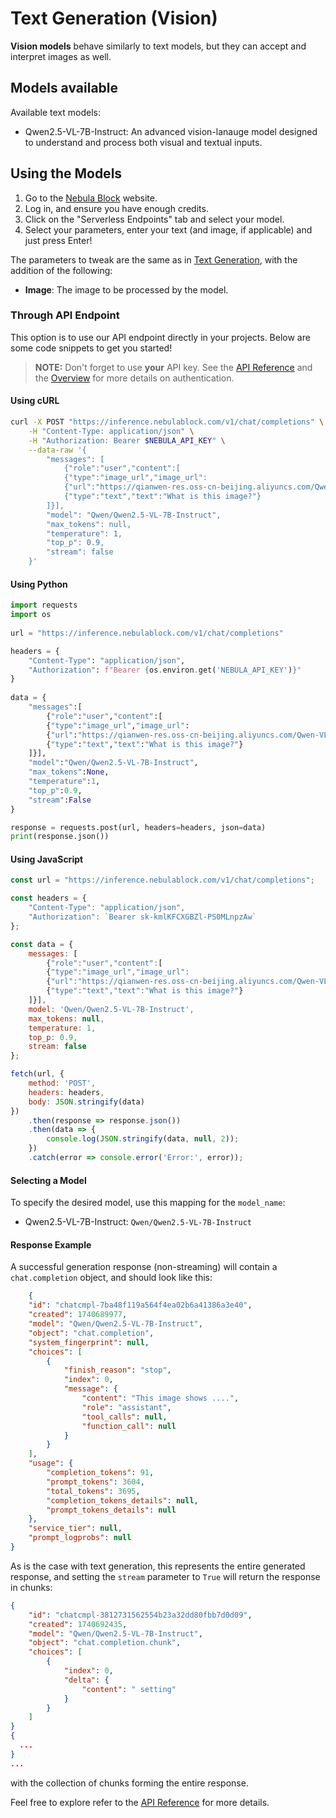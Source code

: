 # Text Generation (Vision)

**Vision models** behave similarly to text models, but they can accept and interpret images as well. 

## Models available

Available text models:

- Qwen2.5-VL-7B-Instruct: An advanced vision-lanauge model designed to understand and process both visual and textual inputs.

## Using the Models

1. Go to the [Nebula Block](https://www.nebulablock.com) website.
2. Log in, and ensure you have enough credits. 
3. Click on the "Serverless Endpoints" tab and select your model.
4. Select your parameters, enter your text (and image, if applicable) and just press Enter! 

The parameters to tweak are the same as in [Text Generation](Text_Generation.md), with the addition of the following:

- **Image**: The image to be processed by the model.

### Through API Endpoint

This option is to use our API endpoint directly in your projects. Below are some code snippets to get you started!

> **NOTE:**  Don't forget to use **your** API key. See the [API Reference](../API_Reference/Authentication.md) and the [Overview](../API_Key/Overview.md) for more details on authentication.

#### Using cURL
```bash
curl -X POST "https://inference.nebulablock.com/v1/chat/completions" \
    -H "Content-Type: application/json" \
    -H "Authorization: Bearer $NEBULA_API_KEY" \
    --data-raw '{
        "messages": [
			{"role":"user","content":[
			{"type":"image_url","image_url":
			{"url":"https://qianwen-res.oss-cn-beijing.aliyuncs.com/Qwen-VL/assets/demo.jpeg"}},
			{"type":"text","text":"What is this image?"}
		]}],
        "model": "Qwen/Qwen2.5-VL-7B-Instruct",
        "max_tokens": null, 
        "temperature": 1,
        "top_p": 0.9,
        "stream": false
    }'
```

#### Using Python
```python
import requests 
import os
 
url = "https://inference.nebulablock.com/v1/chat/completions"

headers = { 
    "Content-Type": "application/json", 
    "Authorization": f"Bearer {os.environ.get('NEBULA_API_KEY')}" 
} 
 
data = {
    "messages":[
		{"role":"user","content":[
		{"type":"image_url","image_url":
		{"url":"https://qianwen-res.oss-cn-beijing.aliyuncs.com/Qwen-VL/assets/demo.jpeg"}},
		{"type":"text","text":"What is this image?"}
	]}],
    "model":"Qwen/Qwen2.5-VL-7B-Instruct",
    "max_tokens":None,
    "temperature":1,
    "top_p":0.9,
    "stream":False
}

response = requests.post(url, headers=headers, json=data) 
print(response.json())
```

#### Using JavaScript
```javascript
const url = "https://inference.nebulablock.com/v1/chat/completions";

const headers = {
    "Content-Type": "application/json",
    "Authorization": `Bearer sk-kmlKFCXGBZl-PS0MLnpzAw`
};

const data = {
    messages: [
        {"role":"user","content":[
        {"type":"image_url","image_url":
        {"url":"https://qianwen-res.oss-cn-beijing.aliyuncs.com/Qwen-VL/assets/demo.jpeg"}},
        {"type":"text","text":"What is this image?"}
    ]}],
    model: 'Qwen/Qwen2.5-VL-7B-Instruct',
    max_tokens: null,
    temperature: 1,
    top_p: 0.9,
    stream: false
};

fetch(url, {
    method: 'POST',
    headers: headers,
    body: JSON.stringify(data)
})
    .then(response => response.json())
    .then(data => {
        console.log(JSON.stringify(data, null, 2));
    })
    .catch(error => console.error('Error:', error));
```

#### Selecting a Model 

To specify the desired model, use this mapping for the `model_name`: 

- Qwen2.5-VL-7B-Instruct: `Qwen/Qwen2.5-VL-7B-Instruct`

#### Response Example 

A successful generation response (non-streaming) will contain a `chat.completion` object, and should look like this:

```json
    {
    "id": "chatcmpl-7ba48f119a564f4ea02b6a41386a3e40",
    "created": 1740689977,
    "model": "Qwen/Qwen2.5-VL-7B-Instruct",
    "object": "chat.completion",
    "system_fingerprint": null,
    "choices": [
        {
            "finish_reason": "stop",
            "index": 0,
            "message": {
                "content": "This image shows ....",
                "role": "assistant",
                "tool_calls": null,
                "function_call": null
            }
        }
    ],
    "usage": {
        "completion_tokens": 91,
        "prompt_tokens": 3604,
        "total_tokens": 3695,
        "completion_tokens_details": null,
        "prompt_tokens_details": null
    },
    "service_tier": null,
    "prompt_logprobs": null
}
```

As is the case with text generation, this represents the entire generated response, and setting the `stream` parameter to `True` will return the response in chunks: 

```json
{
    "id": "chatcmpl-3812731562554b23a32dd80fbb7d0d09",
    "created": 1740692435,
    "model": "Qwen/Qwen2.5-VL-7B-Instruct",
    "object": "chat.completion.chunk",
    "choices": [
        {
            "index": 0,
            "delta": {
                "content": " setting"
            }
        }
    ]
}
{ 
  ...
}
...
```

with the collection of chunks forming the entire response.

Feel free to explore refer to the [API Reference](../API_Reference/Serverless_Endpoints/Vision.md) for more details.